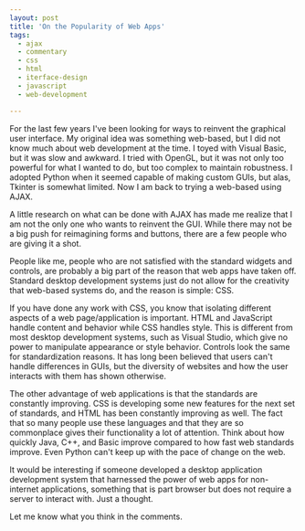 ```yaml
---
layout: post
title: 'On the Popularity of Web Apps'
tags:
  - ajax
  - commentary
  - css
  - html
  - iterface-design
  - javascript
  - web-development

---
```


For the last few years I've been looking for ways to reinvent the graphical user interface. My original idea was something web-based, but I did not know much about web development at the time. I toyed with Visual Basic, but it was slow and awkward. I tried with OpenGL, but it was not only too powerful for what I wanted to do, but too complex to maintain robustness. I adopted Python when it seemed capable of making custom GUIs, but alas, Tkinter is somewhat limited. Now I am back to trying a web-based using AJAX.

<!--more-->A little research on what can be done with AJAX has made me realize that I am not the only one who wants to reinvent the GUI. While there may not be a big push for reimagining forms and buttons, there are a few people who are giving it a shot.

People like me, people who are not satisfied with the standard widgets and controls, are probably a big part of the reason that web apps have taken off. Standard desktop development systems just do not allow for the creativity that web-based systems do, and the reason is simple: CSS.

If you have done any work with CSS, you know that isolating different aspects of a web page/application is important. HTML and JavaScript handle content and behavior while CSS handles style. This is different from most desktop development systems, such as Visual Studio, which give no power to manipulate appearance or style behavior. Controls look the same for standardization reasons. It has long been believed that users can't handle differences in GUIs, but the diversity of websites and how the user interacts with them has shown otherwise.

The other advantage of web applications is that the standards are constantly improving. CSS is developing some new features for the next set of standards, and HTML has been constantly improving as well. The fact that so many people use these languages and that they are so commonplace gives their functionality a lot of attention. Think about how quickly Java, C++, and Basic improve compared to how fast web standards improve. Even Python  can't keep up with the pace of change on the web.

It would be interesting if someone developed a desktop application development system that harnessed the power of web apps for non-internet applications, something that is part browser but does not require a server to interact with. Just a thought. 

Let me know what you think in the comments.
